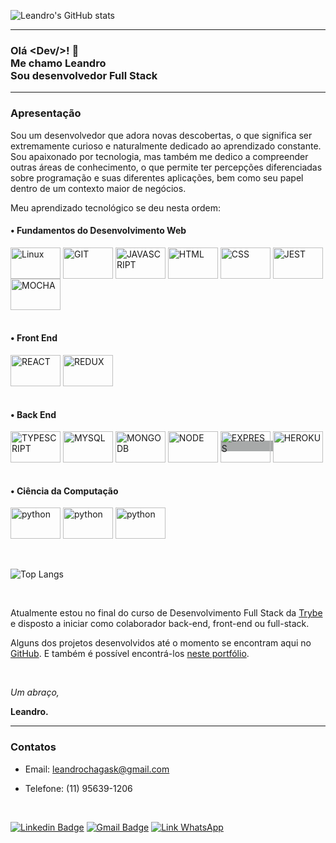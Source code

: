![Leandro's GitHub stats](https://github-readme-stats.vercel.app/api?username=leandrochs&hide=stars,issues&count_private=true&show_icons=true&theme=chartreuse-dark&line_height=35rem&locale=pt-br)

---

<h3> Olá &#60Dev/>! 👋 </br> Me chamo Leandro</br>Sou desenvolvedor Full Stack</h3>

---

### Apresentação

Sou um desenvolvedor que adora novas descobertas, o que significa ser extremamente curioso e naturalmente dedicado ao aprendizado constante. Sou apaixonado por tecnologia, mas também me dedico a compreender outras áreas de conhecimento, o que permite ter percepções diferenciadas sobre programação e suas diferentes aplicações, bem como seu papel dentro de um contexto maior de negócios.

Meu aprendizado tecnológico se deu nesta ordem:

#### • Fundamentos do Desenvolvimento Web

<div>
  <img align="center" alt="Linux" title="Linux" height="50" width="80" src="https://cdn.jsdelivr.net/gh/devicons/devicon/icons/linux/linux-original.svg">
  <img align="center" alt="GIT" title="GIT" height="50" width="80" src="https://cdn.jsdelivr.net/gh/devicons/devicon/icons/git/git-original-wordmark.svg">
  <img align="center" alt="JAVASCRIPT" title="JAVASCRIPT" height="50" width="80" src="https://cdn.jsdelivr.net/gh/devicons/devicon/icons/javascript/javascript-original.svg">
  <img align="center" alt="HTML" title="HTML" height="50" width="80" src="https://cdn.jsdelivr.net/gh/devicons/devicon/icons/html5/html5-original-wordmark.svg">
  <img align="center" alt="CSS" title="CSS" height="50" width="80" src="https://cdn.jsdelivr.net/gh/devicons/devicon/icons/css3/css3-original-wordmark.svg">
  <img align="center" alt="JEST" title="JEST" height="50" width="80" src="https://cdn.jsdelivr.net/gh/devicons/devicon/icons/jest/jest-plain.svg">
  <img align="center" alt="MOCHA" title="MOCHA" height="50" width="80" src="https://cdn.jsdelivr.net/gh/devicons/devicon/icons/mocha/mocha-plain.svg">
</div>

</br>

#### • Front End

<div>
  <img align="center" alt="REACT" title="REACT" height="50" width="80" src="https://cdn.jsdelivr.net/gh/devicons/devicon/icons/react/react-original-wordmark.svg">
  <img align="center" alt="REDUX" title="REDUX" height="50" width="80" src="https://cdn.jsdelivr.net/gh/devicons/devicon/icons/redux/redux-original.svg">
</div>

</br>

#### • Back End

<div>
  <img align="center" alt="TYPESCRIPT" title="TYPESCRIPT" height="50" width="80" src="https://cdn.jsdelivr.net/gh/devicons/devicon/icons/typescript/typescript-original.svg">
  <img align="center" alt="MYSQL" title="MYSQL" height="50" width="80" src="https://cdn.jsdelivr.net/gh/devicons/devicon/icons/mysql/mysql-original-wordmark.svg">
  <img align="center" alt="MONGODB" title="MONGODB" height="50" width="80" src="https://cdn.jsdelivr.net/gh/devicons/devicon/icons/mongodb/mongodb-original-wordmark.svg">
  <img align="center" alt="NODE" title="NODE" height="50" width="80" src="https://cdn.jsdelivr.net/gh/devicons/devicon/icons/nodejs/nodejs-original-wordmark.svg">
  <span style="background-color: #7c7e7fa8">
    <img align="center" alt="EXPRESS" title="EXPRESS" height="50" width="80" src="https://cdn.jsdelivr.net/gh/devicons/devicon/icons/express/express-original-wordmark.svg">
  </span>
  <img align="center" alt="HEROKU" title="HEROKU" height="50" width="80" src="https://cdn.jsdelivr.net/gh/devicons/devicon/icons/heroku/heroku-original-wordmark.svg">
</div>

</br>

#### • Ciência da Computação

<div>
  <img align="center" alt="python" title="python" height="50" width="80" src="https://cdn.jsdelivr.net/gh/devicons/devicon/icons/python/python-original-wordmark.svg">
  <img align="center" alt="python" title="python" height="50" width="80" src="https://cdn.jsdelivr.net/gh/devicons/devicon/icons/jupyter/jupyter-original.svg">
  <img align="center" alt="python" title="python" height="50" width="80" src="https://cdn.jsdelivr.net/gh/devicons/devicon/icons/pycharm/pycharm-original.svg">
</div>

          
</br>
</br>

![Top Langs](https://github-readme-stats.vercel.app/api/top-langs/?username=leandrochs&layout=compact&langs_count=16&theme=chartreuse-dark&locale=pt-br)

</br>

Atualmente estou no final do curso de Desenvolvimento Full Stack da [Trybe](https://www.betrybe.com/formacao-desenvolvimento-web) e disposto a iniciar como colaborador back-end, front-end ou full-stack.

Alguns dos projetos desenvolvidos até o momento se encontram aqui no [GitHub](https://github.com/leandrochs?tab=repositories). E também é possível encontrá-los [neste portfólio](https://leandrochs.github.io/#/).

</br>

_Um abraço,_

**Leandro.**

---

### Contatos

- Email: leandrochagask@gmail.com

- Telefone: (11) 95639-1206

<br/>

[![Linkedin Badge](https://img.shields.io/badge/-Leandro-blue?style=flat-square&logo=Linkedin&logoColor=white&link=https://www.linkedin.com/in/leandrosi)](https://www.linkedin.com/in/leandrosi) [![Gmail Badge](https://img.shields.io/badge/Gmail-D14836?style=flat-square&logo=gmail&logoColor=white&link=mailto:leandrochagask@gmail.com)](mailto:leandrochagask@gmail.com) [![Link WhatsApp](https://img.shields.io/badge/WhatsApp-25D366?style=flat-square&for-the-badge&logo=whatsapp&logoColor=white)](https://api.whatsapp.com/send?phone=5511956391206&text=Ol%C3%A1%2C%20Leandro!)

